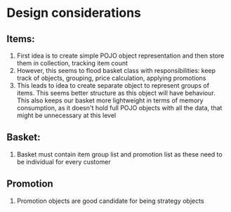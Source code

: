 # Design considerations
## Items:
1) First idea is to create simple POJO object representation and then store them in collection, tracking item count
2) However, this seems to flood basket class with responsibilities: keep track of objects, grouping, price calculation,
applying promotions
3) This leads to idea to create separate object to represent groups of items. This seems better structure as this
object will have behaviour. This also keeps our basket more lightweight in terms of memory consumption, as it doesn't
hold full POJO objects with all the data, that might be unnecessary at this level
## Basket:
1) Basket must contain item group list and promotion list as these need to be individual for every customer
## Promotion
1) Promotion objects are good candidate for being strategy objects
